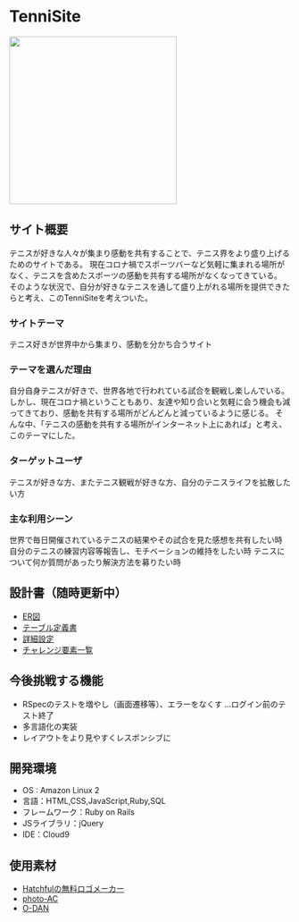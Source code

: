 # TenniSite
<img src="https://user-images.githubusercontent.com/83503907/132017837-0db26966-f8dd-4880-93f0-8fc1158df3d5.png" width="300px">

## サイト概要
テニスが好きな人々が集まり感動を共有することで、テニス界をより盛り上げるためのサイトである。
現在コロナ禍でスポーツバーなど気軽に集まれる場所がなく、テニスを含めたスポーツの感動を共有する場所がなくなってきている。
そのような状況で、自分が好きなテニスを通して盛り上がれる場所を提供できたらと考え、このTenniSiteを考えついた。

### サイトテーマ
テニス好きが世界中から集まり、感動を分かち合うサイト

### テーマを選んだ理由
自分自身テニスが好きで、世界各地で行われている試合を観戦し楽しんでいる。
しかし、現在コロナ禍ということもあり、友達や知り合いと気軽に会う機会も減ってきており、感動を共有する場所がどんどんと減っているように感じる。
そんな中、「テニスの感動を共有する場所がインターネット上にあれば」と考え、このテーマにした。

### ターゲットユーザ
テニスが好きな方、またテニス観戦が好きな方、自分のテニスライフを拡散したい方

### 主な利用シーン
世界で毎日開催されているテニスの結果やその試合を見た感想を共有したい時
自分のテニスの練習内容等報告し、モチベーションの維持をしたい時
テニスについて何か質問があったり解決方法を募りたい時

## 設計書（随時更新中）
- [ER図](https://drive.google.com/file/d/1RguOnPQDNG0WFFsFocPM2cI8BVDQZ8V9/view?usp=sharing)
- [テーブル定義書](https://docs.google.com/spreadsheets/d/19ToLIJSuaonNKroh9ot57-weFrwtqemakalD-uagVdg/edit?usp=sharing)
- [詳細設定](https://docs.google.com/spreadsheets/d/1WQ84v5o1wWVqQ4Pj7V9JCDtcNn7-YEzXx3f0MKHUiZo/edit?usp=sharing)
- [チャレンジ要素一覧](https://docs.google.com/spreadsheets/d/1ToovhBkLonB-rjFnaDeEdRCV-0OIXEuXso4ieSwrUns/edit?usp=sharing)

## 今後挑戦する機能
- RSpecのテストを増やし（画面遷移等）、エラーをなくす
…ログイン前のテスト終了
- 多言語化の実装
- レイアウトをより見やすくレスポンシブに

## 開発環境
- OS : Amazon Linux 2 
- 言語：HTML,CSS,JavaScript,Ruby,SQL
- フレームワーク：Ruby on Rails
- JSライブラリ：jQuery
- IDE：Cloud9

## 使用素材
- [Hatchfulの無料ロゴメーカー](https://hatchful.shopify.com/ja/)
- [photo-AC](https://www.photo-ac.com/)
- [O-DAN](https://o-dan.net/ja/)
